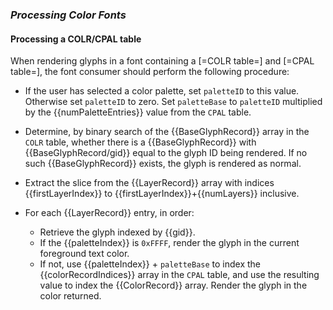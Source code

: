 <h3 id="consumer-color"><dfn>Processing Color Fonts</dfn></h3>

<h4 id="consumer-colr">Processing a COLR/CPAL table</h4>

When rendering glyphs in a font containing a [=COLR table=] and [=CPAL table=], the font consumer should perform the following procedure:

* If the user has selected a color palette, set `paletteID` to this value. Otherwise set `paletteID` to zero. Set `paletteBase` to `paletteID` multiplied by the {{numPaletteEntries}} value from the `CPAL` table.

* Determine, by binary search of the {{BaseGlyphRecord}} array in the `COLR` table, whether there is a {{BaseGlyphRecord}} with {{BaseGlyphRecord/gid}} equal to the glyph ID being rendered. If no such {{BaseGlyphRecord}} exists, the glyph is rendered as normal.

* Extract the slice from the {{LayerRecord}} array with indices {{firstLayerIndex}} to {{firstLayerIndex}}+{{numLayers}} inclusive.

* For each {{LayerRecord}} entry, in order:
    * Retrieve the glyph indexed by {{gid}}.
    * If the {{paletteIndex}} is `0xFFFF`, render the glyph in the current foreground text color.
    * If not, use {{paletteIndex}} + `paletteBase` to index the {{colorRecordIndices}} array in the `CPAL` table, and use the resulting value to index the {{ColorRecord}} array. Render the glyph in the color returned.

